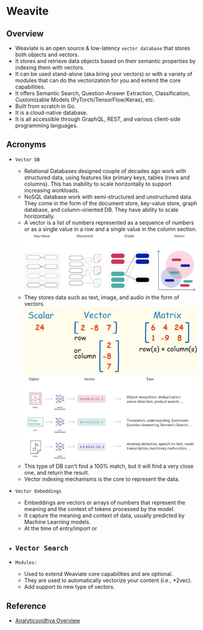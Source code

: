 # Weavite

## Overview
- Weaviate is an open source & low-latency `vector database` that stores both objects and vectors.
- It stores and retrieve data objects based on their semantic properties by indexing them with vectors.
- It can be used stand-alone (aka bring your vectors) or with a variety of modules that can do the vectorization for you and extend the core capabilities.
- It offers Semantic Search, Question-Answer Extraction, Classification, Customizable Models (PyTorch/TensorFlow/Keras), etc.
- Built from scratch in Go.
- It is a cloud-native database.
- It is all accessible through GraphQL, REST, and various client-side programming languages.

## Acronyms
- `Vector DB`
  - Relational Databases designed couple of decades ago work with structured data, using features like primary keys, tables (rows and columns). This has inability to scale horizontally to support increasing workloads.
  - NoSQL database work with semi-structured and unstructured data. They come in the form of the document store, key-value store, graph database, and column-oriented DB. They have ability to scale horizontally.
  - A vector is a list of numbers represented as a sequence of numbers or as a single value in a row and a single value in the column section.
  ![](../../01-images/DBEvolution.jpg)
  - They stores data such as text, image, and audio in the form of vectors.
  ![](../../01-images/LinearAlgebra.png)
  ![](../../01-images/VectorDB_Storage.png)
  - This type of DB can't find a 100% match, but it will find a very close one, and return the result.
  - Vector indexing mechanisms is the core to represent the data.

- `Vector Embeddings` 
   - Embeddings are vectors or arrays of numbers that represent the meaning and the context of tokens processed by the model.
   - It capture the meaning and context of data, usually predicted by Machine Learning models.
   - At the time of entry/import or 

- `Vector Search`
  - 

- `Modules:`
  - Used to extend Weaviate core capabilities and are optional.
  - They are used to automatically vectorize your content (i.e., *2vec).
  - Add support to new type of vectors.

## Reference
- [Analyticsvidhya Overview](https://www.analyticsvidhya.com/blog/2022/02/weaviate-towards-the-new-era-of-vector-search-engines/)